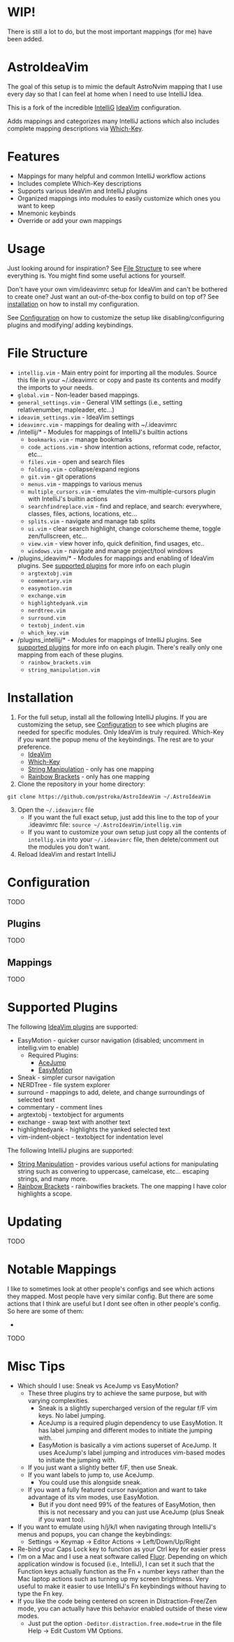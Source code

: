 # WIP!
There is still a lot to do, but the most important mappings (for me) have been added.

# AstroIdeaVim
[//]: # (TODO put a screenshot/gif here showcase)
The goal of this setup is to mimic the default AstroNvim mapping that I use every day so that I can feel at home when I need to use IntelliJ Idea.

This is a fork of the incredible [IntelliG](https://github.com/gcalica/IntelliG) [IdeaVim](https://plugins.jetbrains.com/plugin/164-ideavim) configuration.

Adds mappings and categorizes many IntelliJ actions which also includes complete mapping descriptions via [Which-Key](https://plugins.jetbrains.com/plugin/15976-which-key).  

# Features
* Mappings for many helpful and common IntelliJ workflow actions
* Includes complete Which-Key descriptions
* Supports various IdeaVim and IntelliJ plugins
* Organized mappings into modules to easily customize which ones you want to keep
* Mnemonic keybinds
* Override or add your own mappings

# Usage
Just looking around for inspiration? See [File Structure](#file-structure) to see where everything is. You might find some useful actions for yourself.

Don't have your own vim/ideavimrc setup for IdeaVim and can't be bothered to create one? Just want an out-of-the-box config to build on top of? See [installation](#installation) on how to install my configuration.

See [Configuration](#configuration) on how to customize the setup like disabling/configuring plugins and modifying/ 
adding keybindings.

# File Structure
* `intellig.vim` - Main entry point for importing all the modules. Source this file in your ~/.ideavimrc or copy and paste its contents and modify the imports to your needs.
* `global.vim` - Non-leader based mappings. 
* `general_settings.vim` - General VIM settings (i.e., setting relativenumber, mapleader, etc...)
* `ideavim_settings.vim` - IdeaVim settings
* `ideavimrc.vim` - mappings for dealing with ~/.ideavimrc
* /intellij/* - Modules for mappings of IntelliJ's builtin actions
    * `bookmarks.vim` - manage bookmarks
    * `code_actions.vim` - show intention actions, reformat code, refactor, etc...
    * `files.vim` - open and search files
    * `folding.vim` - collapse/expand regions 
    * `git.vim` - git operations
    * `menus.vim` - mappings to various menus
    * `multiple_cursors.vim` - emulates the vim-multiple-cursors plugin with IntelliJ's builtin actions
    * `searchfindreplace.vim` - find and replace, and search: everywhere, classes, files, actions, locations, etc...
    * `splits.vim` - navigate and manage tab splits 
    * `ui.vim` - clear search highlight, change colorscheme theme, toggle zen/fullscreen, etc...
    * `view.vim` - view hover info, quick definition, find usages, etc..
    * `windows.vim` - navigate and manage project/tool windows
* /plugins_ideavim/* - Modules for mappings and enabling of IdeaVim plugins. See [supported plugins](#supported-plugins) for more info on each plugin
    * `argtextobj.vim`
    * `commentary.vim`
    * `easymotion.vim`
    * `exchange.vim`
    * `highlightedyank.vim`
    * `nerdtree.vim`
    * `surround.vim`
    * `textobj_indent.vim`
    * `which_key.vim`
* /plugins_intellij/* - Modules for mappings of IntelliJ plugins. See [supported plugins](#supported-plugins) for more info on each plugin. There's really only one mapping from each of these plugins.
  * `rainbow_brackets.vim`
  * `string_manipulation.vim`

# Installation
1. For the full setup, install all the following IntelliJ plugins. If you are customizing the setup, see 
[Configuration](#configuration) to see which plugins are needed for specific modules. Only IdeaVim is truly required.
Which-Key if you want the popup menu of the keybindings. The rest are to your preference.
    * [IdeaVim](https://plugins.jetbrains.com/plugin/164-ideavim)
    * [Which-Key](https://plugins.jetbrains.com/plugin/15976-which-key)
    * [String Manipulation](https://plugins.jetbrains.com/plugin/2162-string-manipulation) - only has one mapping
    * [Rainbow Brackets](https://plugins.jetbrains.com/plugin/10080-rainbow-brackets) - only has one mapping
2. Clone the repository in your home directory:
```
git clone https://github.com/pstroka/AstroIdeaVim ~/.AstroIdeaVim
```
3. Open the `~/.ideavimrc` file 
   * If you want the full exact setup, just add this line to the top of your .ideavimrc file: `source ~/.AstroIdeaVim/intellig.vim` 
   * If you want to customize your own setup just copy all the contents of `intellig.vim` into your `~/.ideavimrc` file, then delete/comment out the modules you don't want.
4. Reload IdeaVim and restart IntelliJ

# Configuration
TODO
## Plugins
TODO

## Mappings
TODO

# Supported Plugins
The following [IdeaVim plugins](https://github.com/JetBrains/ideavim/wiki/IdeaVim-Plugins#ideavim-plugins) are supported:
* EasyMotion - quicker cursor navigation (disabled; uncomment in intellig.vim to enable)
  * Required Plugins:
    * [AceJump](https://plugins.jetbrains.com/plugin/7086-acejump)
    * [EasyMotion](https://plugins.jetbrains.com/plugin/13360-ideavim-easymotion)
* Sneak - simpler cursor navigation
* NERDTree - file system explorer
* surround - mappings to add, delete, and change surroundings of selected text
* commentary - comment lines
* argtextobj - textobject for arguments
* exchange - swap text with another text
* highlightedyank - highlights the yanked selected text
* vim-indent-object - textobject for indentation level

The following IntelliJ plugins are supported:
* [String Manipulation](https://plugins.jetbrains.com/plugin/2162-string-manipulation) - provides various useful actions for manipulating string such as convering to uppercase, camelcase, etc... escaping strings, and many more.
* [Rainbow Brackets](https://plugins.jetbrains.com/plugin/10080-rainbow-brackets) - rainbowifies brackets. The one mapping I have color highlights a scope.

# Updating
TODO

# Notable Mappings
I like to sometimes look at other people's configs and see which actions they mapped. Most people have very similar config. But there are some actions that I think are useful but I dont see often in other people's config. So here are some of them:

*
TODO

# Misc Tips
* Which should I use: Sneak vs AceJump vs EasyMotion?
  * These three plugins try to achieve the same purpose, but with varying complexities.
    * Sneak is a slightly supercharged version of the regular f/F vim keys. No label jumping. 
    * AceJump is a required plugin dependency to use EasyMotion. It has label jumping and different modes to initiate the jumping with.
    * EasyMotion is basically a vim actions superset of AceJump. It uses AceJump's label jumping and introduces vim-based modes to initiate the jumping with.
  * If you just want a slightly better f/F, then use Sneak.
  * If you want labels to jump to, use AceJump.
    * You could use this alongside sneak. 
  * If you want a fully featured cursor navigation and want to take advantage of its vim modes, use EasyMotion. 
    * But if you dont need 99% of the features of EasyMotion, then this is not necessary and you can just use AceJump (plus Sneak if you want too).
* If you want to emulate using h/j/k/l when navigating through IntelliJ's menus and popups, you can change the keybindings:
  * Settings -> Keymap -> Editor Actions -> Left/Down/Up/Right
* Re-bind your Caps Lock key to function as your Ctrl key for easier press
* I'm on a Mac and I use a neat software called [Fluor](https://github.com/Pyroh/Fluor). Depending on which application window is focused (i.e., IntelliJ), I can set it such that the Function keys actually function as the Fn + number keys rather than the Mac laptop actions such as turning up my screen brightness. Very useful to make it easier to use IntelliJ's Fn keybindings without having to type the Fn key.
* If you like the code being centered on screen in Distraction-Free/Zen mode, you can actually have this behavior enabled outside of these view modes. 
  * Just put the option `-Deditor.distraction.free.mode=true` in the file Help -> Edit Custom VM Options.
